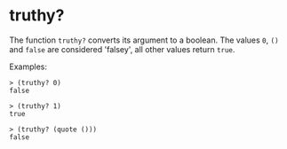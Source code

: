 # truthy?

The function `truthy?` converts its argument to a boolean. The values
`0`, `()` and `false` are considered 'falsey', all other values return
`true`.

Examples:

    > (truthy? 0)
    false

    > (truthy? 1)
    true

    > (truthy? (quote ()))
    false
